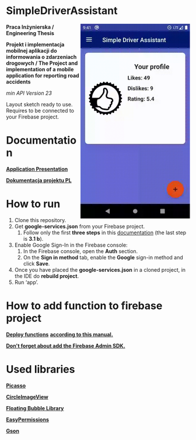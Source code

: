 # SimpleDriverAssistant

<img src="/presentation/demo.gif" width="300" align="right" hspace="0" />

**Praca Inżynierska / Engineering Thesis**

**Projekt i implementacja mobilnej aplikacji do informowania o zdarzeniach drogowych / The Project and implementation of a mobile application for reporting road accidents**

_min API Version 23_

Layout sketch ready to use. Requires to be connected to your Firebase project.

# Documentation

**[Application Presentation](https://photos.app.goo.gl/r1gfx6jx3M2Fcwsy5)**

**[Dokumentacja projektu PL](https://github.com/pavvel42/SimpleDriverAssistant/blob/master/Projekt-i-implementacja-mobilnej-aplikacji-do-informowania-o-zdarzeniach-drogowych.pdf)**

# How to run

1. Clone this repository.
2. Get **google-services.json** from your Firebase project.
    1. Follow only the first **three steps** in this [documentation](https://firebase.google.com/docs/android/setup?authuser=0) (the last step is **3.1 b**).
3. Enable Google Sign-In in the Firebase console:
    1. In the Firebase console, open the **Auth** section.
    2. On the **Sign in method** tab, enable the **Google** sign-in method and click **Save**.
4. Once you have placed the **google-services.json** in a cloned project, in the IDE do **rebuild project**.
5. Run ‘app’.

# How to add function to firebase project

**[Deploy functions](https://github.com/pavvel42/SimpleDriverAssistant/tree/master/Firebase%20Function)** **[ according to this manual.](https://youtu.be/DYfP-UIKxH0?list=PLl-K7zZEsYLkPZHe41m4jfAxUi0JjLgSM)**

**[Don't forget about add the Firebase Admin SDK.](https://firebase.google.com/docs/admin/setup?authuser=1#add-sdk)**

# Used libraries

**[Picasso](https://github.com/square/picasso)**

**[CircleImageView](https://github.com/hdodenhof/CircleImageView)**

**[Floating Bubble Library](https://github.com/BijoySingh/Floating-Bubble-Library-Android)**

**[EasyPermissions](https://github.com/googlesamples/easypermissions)**

**[Gson](https://github.com/google/gson)**
